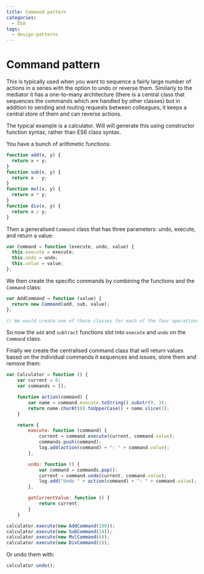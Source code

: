 ```yaml
---
title: Command pattern
categories:
  - DSA
tags:
  - design-patterns
---
```


# Command pattern

This is typically used when you want to sequence a fairly large number of actions in a series with the option to undo or reverse them. Similarly to the mediator it has a one-to-many architecture (there is a central class that sequences the commands which are handled by other classes) but in addition to sending and routing requests between colleagues, it keeps a central store of them and can reverse actions.

The typical example is a calculator. Will will generate this using constructor function syntax, rather than ES6 class syntax.

You have a bunch of arithmetic functions:

```jsx
function add(x, y) {
  return x + y;
}
function sub(x, y) {
  return x - y;
}
function mul(x, y) {
  return x * y;
}
function div(x, y) {
  return x / y;
}
```

Then a generalised `Command` class that has three parameters: undo, execute, and return a value:

```jsx
var Command = function (execute, undo, value) {
  this.execute = execute;
  this.undo = undo;
  this.value = value;
};
```

We then create the specific commands by combining the functions and the `Command` class:

```jsx
var AddCommand = function (value) {
  return new Command(add, sub, value);
};

// We would create one of these classes for each of the four operations
```

So now the `add` and `subtract` functions slot into `execute` and `undo` on the `Command` class.

Finally we create the centralised command class that will return values based on the individual commands it sequences and issues, store them and remove them:

```jsx
var Calculator = function () {
    var current = 0;
    var commands = [];

    function action(command) {
        var name = command.execute.toString().substr(9, 3);
        return name.charAt(0).toUpperCase() + name.slice(1);
    }

    return {
        execute: function (command) {
            current = command.execute(current, command.value);
            commands.push(command);
            log.add(action(command) + ": " + command.value);
        },

        undo: function () {
            var command = commands.pop();
            current = command.undo(current, command.value);
            log.add("Undo " + action(command) + ": " + command.value);
        },

        getCurrentValue: function () {
            return current;
        }
    }
```

```jsx
calculator.execute(new AddCommand(100));
calculator.execute(new SubCommand(24));
calculator.execute(new MulCommand(6));
calculator.execute(new DivCommand(2));
```

Or undo them with:

```jsx
calculator.undo();
```
